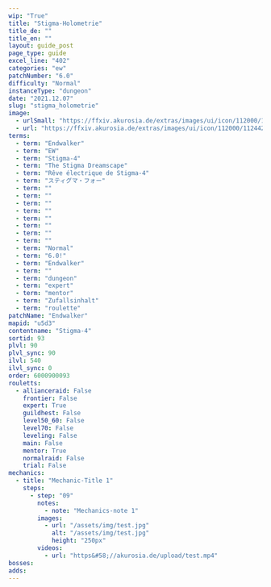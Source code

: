 ```yaml
---
wip: "True"
title: "Stigma-Holometrie"
title_de: ""
title_en: ""
layout: guide_post
page_type: guide
excel_line: "402"
categories: "ew"
patchNumber: "6.0"
difficulty: "Normal"
instanceType: "dungeon"
date: "2021.12.07"
slug: "stigma_holometrie"
image:
  - urlSmall: "https://ffxiv.akurosia.de/extras/images/ui/icon/112000/112442_hr1.png"
  - url: "https://ffxiv.akurosia.de/extras/images/ui/icon/112000/112442_hr1.png"
terms:
  - term: "Endwalker"
  - term: "EW"
  - term: "Stigma-4"
  - term: "The Stigma Dreamscape"
  - term: "Rêve électrique de Stigma-4"
  - term: "スティグマ・フォー"
  - term: ""
  - term: ""
  - term: ""
  - term: ""
  - term: ""
  - term: ""
  - term: ""
  - term: ""
  - term: "Normal"
  - term: "6.0!"
  - term: "Endwalker"
  - term: ""
  - term: "dungeon"
  - term: "expert"
  - term: "mentor"
  - term: "Zufallsinhalt"
  - term: "roulette"
patchName: "Endwalker"
mapid: "u5d3"
contentname: "Stigma-4"
sortid: 93
plvl: 90
plvl_sync: 90
ilvl: 540
ilvl_sync: 0
order: 6000900093
rouletts:
  - allianceraid: False
    frontier: False
    expert: True
    guildhest: False
    level50_60: False
    level70: False
    leveling: False
    main: False
    mentor: True
    normalraid: False
    trial: False
mechanics:
  - title: "Mechanic-Title 1"
    steps:
      - step: "09"
        notes:
          - note: "Mechanics-note 1"
        images:
          - url: "/assets/img/test.jpg"
            alt: "/assets/img/test.jpg"
            height: "250px"
        videos:
          - url: "https&#58;//akurosia.de/upload/test.mp4"
bosses:
adds:
---
```


